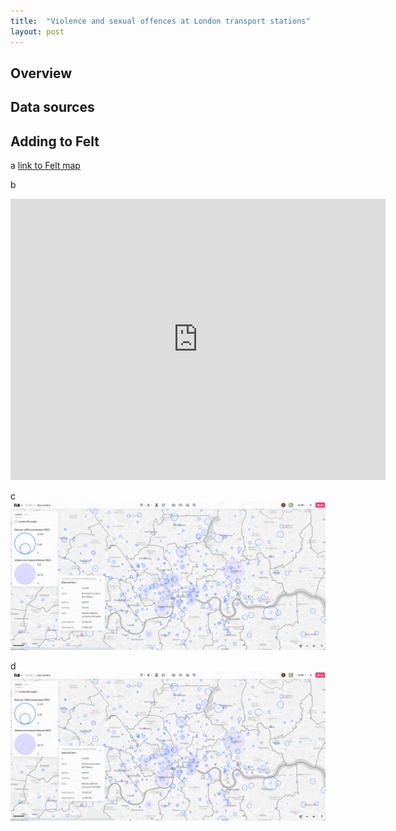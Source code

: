 ```yaml
---
title:  "Violence and sexual offences at London transport stations"
layout: post
---
```


## Overview

## Data sources

## Adding to Felt

a
[link to Felt map]("https://felt.com/map/btp-london-dNirKv9B9ASxmumRUvrkZvxD?loc=51.53461,-0.13169,12.08z&share=1")

b
<iframe src="https://felt.com/map/btp-london-dNirKv9B9ASxmumRUvrkZvxD?loc=51.53461,-0.13169,12.08z&share=1" width="600" height="450" frameborder="0" style="border:0" allowfullscreen></iframe>

c
[![Felt Map Preview](/assets/images/felt-map-preview.png)](https://felt.com/map/btp-london-dNirKv9B9ASxmumRUvrkZvxD?loc=51.53461,-0.13169,12.08z&share=1)

d
<a href="https://felt.com/map/btp-london-dNirKv9B9ASxmumRUvrkZvxD?loc=51.53461,-0.13169,12.08z&share=1" target="_blank">
  <img src="/assets/images/felt-map-preview.png" alt="Felt Map Preview">
</a>



